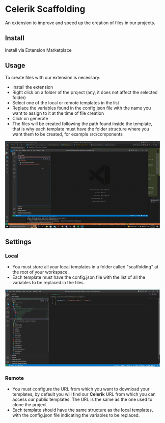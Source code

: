 # Celerik Scaffolding

An extension to improve and speed up the creation of files in our projects.

## Install

Install via Extension Marketplace

## Usage

To create files with our extension is necessary:

- Install the extension
- Right click on a folder of the project (any, it does not affect the selected folder)
- Select one of the local or remote templates in the list
- Replace the variables found in the config.json file with the name you want to assign to it at the time of file creation
- Click on generate
- The files will be created following the path found inside the template, that is why each template must have the folder structure where you want them to be created, for example src/components

 ![Demo](images/working.gif)

## Settings

### Local
 - You must store all your local templates in a folder called "scaffolding" at the root of your workspace.
 - Each template must have the config.json file with the list of all the variables to be replaced in the files.

 ![Demo](images/config-json-example.png)

### Remote
 - You must configure the URL from which you want to download your templates, by default you will find our **Celerik** URL from which you can access our public templates. The URL is the same as the one used to clone the project
 - Each template should have the same structure as the local templates, with the config.json file indicating the variables to be replaced.
